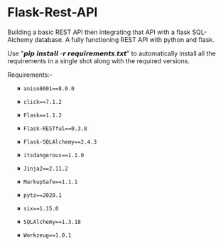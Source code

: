 # Flask-Rest-API
Building a basic REST API then integrating that API with a flask SQL-Alchemy database. 
A fully functioning REST API with python and flask.

Use "𝙥𝙞𝙥 𝙞𝙣𝙨𝙩𝙖𝙡𝙡 -𝙧 𝙧𝙚𝙦𝙪𝙞𝙧𝙚𝙢𝙚𝙣𝙩𝙨.𝙩𝙭𝙩" to automatically install all the requirements in a single shot along with the required versions.

Requirements:-   

       ⁍ aniso8601==8.0.0 

       ⁍ click==7.1.2

       ⁍ Flask==1.1.2

       ⁍ Flask-RESTful==0.3.8

       ⁍ Flask-SQLAlchemy==2.4.3

       ⁍ itsdangerous==1.1.0

       ⁍ Jinja2==2.11.2

       ⁍ MarkupSafe==1.1.1

       ⁍ pytz==2020.1

       ⁍ six==1.15.0

       ⁍ SQLAlchemy==1.3.18

       ⁍ Werkzeug==1.0.1
   
